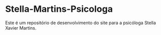 # Stella-Martins-Psicologa
Este é um repositório de desenvolvimento do site para a psicóloga Stella Xavier Martins. 
